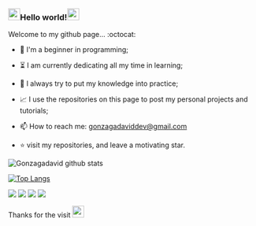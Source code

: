 ###  <img src= "https://github.com/TheDudeThatCode/TheDudeThatCode/blob/master/Assets/Hi.gif" width="24px">Hello world!<img src="https://github.com/TheDudeThatCode/TheDudeThatCode/blob/master/Assets/Earth.gif" width="24px">


Welcome to my github page... :octocat:


- :hatching_chick: I'm a beginner in programming;

- :hourglass_flowing_sand: I am currently dedicating all my time in learning;

- :muscle: I always try to put my knowledge into practice;

- :chart_with_upwards_trend: I use the repositories on this page to post my personal projects and tutorials;

- 📫 How to reach me: gonzagadaviddev@gmail.com

- :star: visit my repositories, and leave a motivating star.


![Gonzagadavid github stats](https://github-readme-stats.vercel.app/api?username=Gonzagadavid&show_icons=true&theme=dark)


[![Top Langs](https://github-readme-stats.vercel.app/api/top-langs/?username=Gonzagadavid&layout=compact)](https://github.com/Gonzagadavid/github-readme-stats)



<img src = "https://img.shields.io/badge/-HTML5-E34F26?style=flat&logo=html5&logoColor=white"> <img src = "https://img.shields.io/badge/-CSS3-1572B6?style=flat&logo=css3&logoColor=white"> <img src = "https://img.shields.io/badge/-Bootstrap-563D7C?style=flat&logo=bootstrap&logoColor=white"> <img src = "https://img.shields.io/badge/-JavaScript-eed718?style=flat&logo=javascript&logoColor=ffffff">


Thanks for the visit <img src= "https://github.com/TheDudeThatCode/TheDudeThatCode/blob/master/Assets/Handshake.gif" width="24px">
